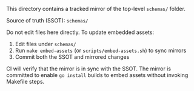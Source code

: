 This directory contains a tracked mirror of the top-level `schemas/` folder.

Source of truth (SSOT): `schemas/`

Do not edit files here directly. To update embedded assets:

1) Edit files under `schemas/`
2) Run `make embed-assets` (or `scripts/embed-assets.sh`) to sync mirrors
3) Commit both the SSOT and mirrored changes

CI will verify that the mirror is in sync with the SSOT. The mirror is committed to
enable `go install` builds to embed assets without invoking Makefile steps.

